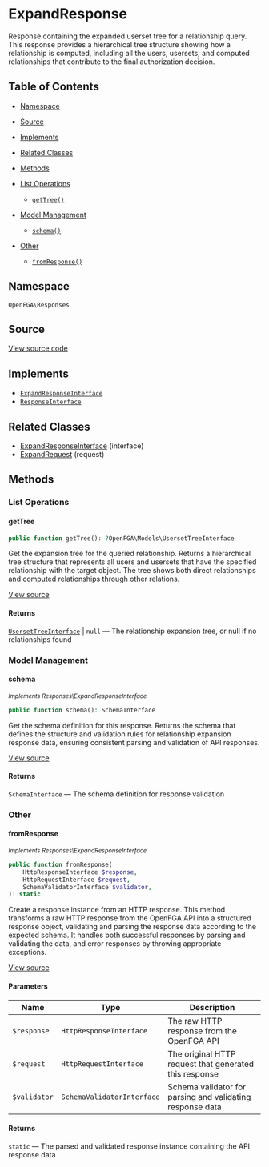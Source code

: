 # ExpandResponse

Response containing the expanded userset tree for a relationship query. This response provides a hierarchical tree structure showing how a relationship is computed, including all the users, usersets, and computed relationships that contribute to the final authorization decision.

## Table of Contents

* [Namespace](#namespace)
* [Source](#source)
* [Implements](#implements)
* [Related Classes](#related-classes)
* [Methods](#methods)

* [List Operations](#list-operations)
    * [`getTree()`](#gettree)
* [Model Management](#model-management)
    * [`schema()`](#schema)
* [Other](#other)
    * [`fromResponse()`](#fromresponse)

## Namespace

`OpenFGA\Responses`

## Source

[View source code](https://github.com/evansims/openfga-php/blob/main/src/Responses/ExpandResponse.php)

## Implements

* [`ExpandResponseInterface`](ExpandResponseInterface.md)
* [`ResponseInterface`](ResponseInterface.md)

## Related Classes

* [ExpandResponseInterface](Responses/ExpandResponseInterface.md) (interface)
* [ExpandRequest](Requests/ExpandRequest.md) (request)

## Methods

### List Operations

#### getTree

```php
public function getTree(): ?OpenFGA\Models\UsersetTreeInterface

```

Get the expansion tree for the queried relationship. Returns a hierarchical tree structure that represents all users and usersets that have the specified relationship with the target object. The tree shows both direct relationships and computed relationships through other relations.

[View source](https://github.com/evansims/openfga-php/blob/main/src/Responses/ExpandResponse.php#L107)

#### Returns

[`UsersetTreeInterface`](Models/UsersetTreeInterface.md) &#124; `null` — The relationship expansion tree, or null if no relationships found

### Model Management

#### schema

*<small>Implements Responses\ExpandResponseInterface</small>*

```php
public function schema(): SchemaInterface

```

Get the schema definition for this response. Returns the schema that defines the structure and validation rules for relationship expansion response data, ensuring consistent parsing and validation of API responses.

[View source](https://github.com/evansims/openfga-php/blob/main/src/Responses/ExpandResponseInterface.php#L34)

#### Returns

`SchemaInterface` — The schema definition for response validation

### Other

#### fromResponse

*<small>Implements Responses\ExpandResponseInterface</small>*

```php
public function fromResponse(
    HttpResponseInterface $response,
    HttpRequestInterface $request,
    SchemaValidatorInterface $validator,
): static

```

Create a response instance from an HTTP response. This method transforms a raw HTTP response from the OpenFGA API into a structured response object, validating and parsing the response data according to the expected schema. It handles both successful responses by parsing and validating the data, and error responses by throwing appropriate exceptions.

[View source](https://github.com/evansims/openfga-php/blob/main/src/Responses/ResponseInterface.php#L44)

#### Parameters

| Name         | Type                       | Description                                               |
| ------------ | -------------------------- | --------------------------------------------------------- |
| `$response`  | `HttpResponseInterface`    | The raw HTTP response from the OpenFGA API                |
| `$request`   | `HttpRequestInterface`     | The original HTTP request that generated this response    |
| `$validator` | `SchemaValidatorInterface` | Schema validator for parsing and validating response data |

#### Returns

`static` — The parsed and validated response instance containing the API response data
